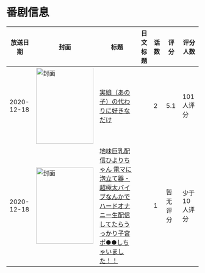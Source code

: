 # 番剧信息

|放送日期|封面|标题|日文标题|话数|评分|评分人数|
|---|---|---|---|---|---|---|
|2020-12-18|<img src="https://bangumi.tv/img/no_icon_subject.png" alt="封面" style="width:150px;height:200px;object-fit:cover;">|[実娘（あの子）の代わりに好きなだけ](https://bangumi.tv/subject/324632)||2|5.1|101人评分|
|2020-12-18|<img src="https://bangumi.tv/img/no_icon_subject.png" alt="封面" style="width:150px;height:200px;object-fit:cover;">|[地味巨乳配信ひよりちゃん 電マに泡立て器・超極太バイブなんかでハードオナニー生配信してたらうっかり子宮ポ●●しちゃいました！！](https://bangumi.tv/subject/407163)||1|暂无评分|少于10人评分|
